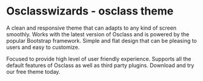# Osclasswizards - osclass theme

A clean and responsive theme that can adapts to any kind of screen smoothly. Works with the latest version of Osclass and is powered by the popular Bootstrap framework. Simple and flat design that can be pleasing to users and easy to customize.

Focused to provide high level of user friendly experience. Supports all the default features of Osclass as well as third party plugins. Download and try our free theme today.
